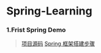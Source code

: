# Spring-Learning
### 1.Frist Spring Demo
>[项目源码](https://github.com/DaCang/Spring-Learning/tree/master/helloSpring01)
>[Spring 框架搭建步骤](https://github.com/DaCang/Spring-Learning/blob/master/helloSpring01/README.md)

